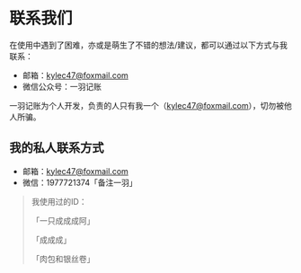 # 联系我们

在使用中遇到了困难，亦或是萌生了不错的想法/建议，都可以通过以下方式与我联系：

* 邮箱：kylec47@foxmail.com
* 微信公众号：一羽记账

一羽记账为个人开发，负责的人只有我一个（kylec47@foxmail.com），切勿被他人所骗。

## 我的私人联系方式

* 邮箱：[kylec47@foxmail.com](mailto:kylec47@foxmail.com)
* 微信：1977721374「备注一羽」

> 我使用过的ID：
> 
> 「一只成成成阿」
> 
> 「成成成」
> 
> 「肉包和银丝卷」